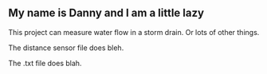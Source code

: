 ## My name is Danny and I am a little lazy

This project can measure water flow in a storm drain. Or lots of other things.

The distance sensor file does bleh.

The .txt file does blah.